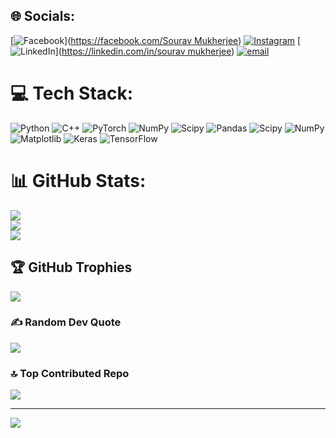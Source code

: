 
## 🌐 Socials:
[![Facebook](https://img.shields.io/badge/Facebook-%231877F2.svg?logo=Facebook&logoColor=white)]([https://facebook.com/Sourav Mukherjee](https://www.facebook.com/profile.php?id=100024005292274)) [![Instagram](https://img.shields.io/badge/Instagram-%23E4405F.svg?logo=Instagram&logoColor=white)](https://instagram.com/sourav2244_) [![LinkedIn](https://img.shields.io/badge/LinkedIn-%230077B5.svg?logo=linkedin&logoColor=white)]([https://linkedin.com/in/sourav mukherjee](https://www.linkedin.com/in/sourav-mukherjee-553134329/)) [![email](https://img.shields.io/badge/Email-D14836?logo=gmail&logoColor=white)](mailto:souravmukherjee1584@gmail.com) 

# 💻 Tech Stack:
![Python](https://img.shields.io/badge/python-3670A0?style=for-the-badge&logo=python&logoColor=ffdd54) ![C++](https://img.shields.io/badge/c++-%2300599C.svg?style=for-the-badge&logo=c%2B%2B&logoColor=white) ![PyTorch](https://img.shields.io/badge/PyTorch-%23EE4C2C.svg?style=for-the-badge&logo=PyTorch&logoColor=white) ![NumPy](https://img.shields.io/badge/numpy-%23013243.svg?style=for-the-badge&logo=numpy&logoColor=white) ![Scipy](https://img.shields.io/badge/SciPy-%230C55A5.svg?style=for-the-badge&logo=scipy&logoColor=%white) ![Pandas](https://img.shields.io/badge/pandas-%23150458.svg?style=for-the-badge&logo=pandas&logoColor=white) ![Scipy](https://img.shields.io/badge/SciPy-%230C55A5.svg?style=for-the-badge&logo=scipy&logoColor=%white) ![NumPy](https://img.shields.io/badge/numpy-%23013243.svg?style=for-the-badge&logo=numpy&logoColor=white) ![Matplotlib](https://img.shields.io/badge/Matplotlib-%23ffffff.svg?style=for-the-badge&logo=Matplotlib&logoColor=black) ![Keras](https://img.shields.io/badge/Keras-%23D00000.svg?style=for-the-badge&logo=Keras&logoColor=white) ![TensorFlow](https://img.shields.io/badge/TensorFlow-%23FF6F00.svg?style=for-the-badge&logo=TensorFlow&logoColor=white)
# 📊 GitHub Stats:
![](https://github-readme-stats.vercel.app/api?username=Souravs-Codes&theme=gruvbox&hide_border=false&include_all_commits=false&count_private=false)<br/>
![](https://nirzak-streak-stats.vercel.app/?user=Souravs-Codes&theme=gruvbox&hide_border=false)<br/>
![](https://github-readme-stats.vercel.app/api/top-langs/?username=Souravs-Codes&theme=gruvbox&hide_border=false&include_all_commits=false&count_private=false&layout=compact)

## 🏆 GitHub Trophies
![](https://github-profile-trophy.vercel.app/?username=Souravs-Codes&theme=radical&no-frame=false&no-bg=false&margin-w=4)

### ✍️ Random Dev Quote
![](https://quotes-github-readme.vercel.app/api?type=horizontal&theme=radical)

### 🔝 Top Contributed Repo
![](https://github-contributor-stats.vercel.app/api?username=Souravs-Codes&limit=5&theme=radical&combine_all_yearly_contributions=true)

---
[![](https://visitcount.itsvg.in/api?id=Souravs-Codes&icon=0&color=1)](https://visitcount.itsvg.in)

<!-- Proudly created with GPRM ( https://gprm.itsvg.in ) -->
